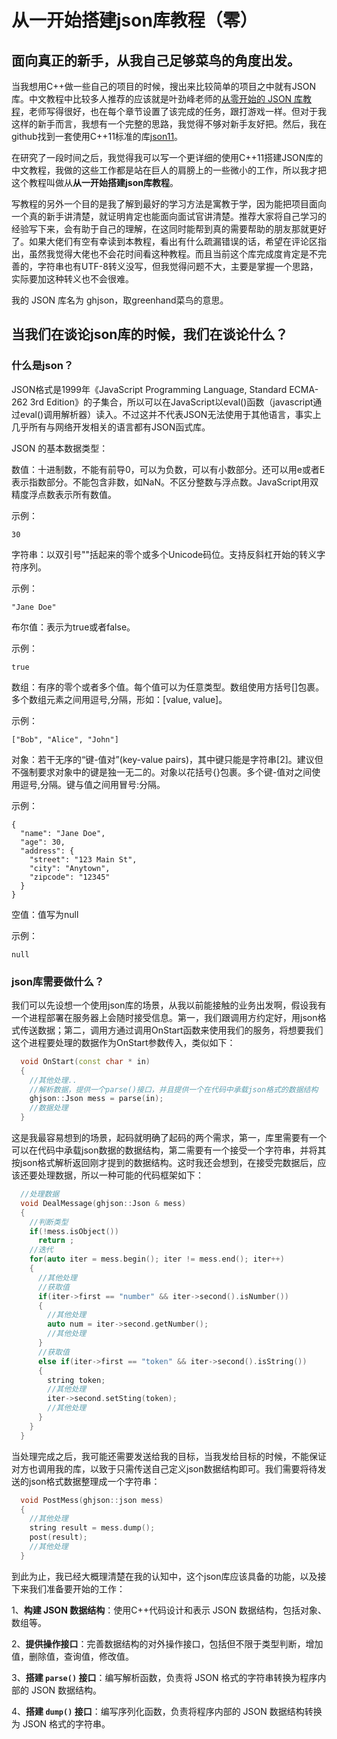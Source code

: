 # 从一开始搭建json库教程（零）

## 面向真正的新手，从我自己足够菜鸟的角度出发。

当我想用C++做一些自己的项目的时候，搜出来比较简单的项目之中就有JSON库。中文教程中比较多人推荐的应该就是叶劲峰老师的[从零开始的 JSON 库教程](https://zhuanlan.zhihu.com/p/22457315)，老师写得很好，也在每个章节设置了该完成的任务，跟打游戏一样。但对于我这样的新手而言，我想有一个完整的思路，我觉得不够对新手友好把。然后，我在github找到一套使用C++11标准的库[json11](https://github.com/dropbox/json11)。

在研究了一段时间之后，我觉得我可以写一个更详细的使用C++11搭建JSON库的中文教程，我做的这些工作都是站在巨人的肩膀上的一些微小的工作，所以我才把这个教程叫做从**从一开始搭建json库教程**。

写教程的另外一个目的是我了解到最好的学习方法是寓教于学，因为能把项目面向一个真的新手讲清楚，就证明肯定也能面向面试官讲清楚。推荐大家将自己学习的经验写下来，会有助于自己的理解，在这同时能帮到真的需要帮助的朋友那就更好了。如果大佬们有空有幸读到本教程，看出有什么疏漏错误的话，希望在评论区指出，虽然我觉得大佬也不会花时间看这种教程。而且当前这个库完成度肯定是不完善的，字符串也有UTF-8转义没写，但我觉得问题不大，主要是掌握一个思路，实际要加这种转义也不会很难。

我的 JSON 库名为 ghjson，取greenhand菜鸟的意思。

## 当我们在谈论json库的时候，我们在谈论什么？

### 什么是json？

JSON格式是1999年《JavaScript Programming Language, Standard ECMA-262 3rd Edition》的子集合，所以可以在JavaScript以eval()函数（javascript通过eval()调用解析器）读入。不过这并不代表JSON无法使用于其他语言，事实上几乎所有与网络开发相关的语言都有JSON函式库。

JSON 的基本数据类型：

数值：十进制数，不能有前导0，可以为负数，可以有小数部分。还可以用e或者E表示指数部分。不能包含非数，如NaN。不区分整数与浮点数。JavaScript用双精度浮点数表示所有数值。

示例：
~~~
30
~~~
字符串：以双引号""括起来的零个或多个Unicode码位。支持反斜杠开始的转义字符序列。

示例：
~~~
"Jane Doe"
~~~
布尔值：表示为true或者false。

示例：
~~~
true
~~~
数组：有序的零个或者多个值。每个值可以为任意类型。数组使用方括号[]包裹。多个数组元素之间用逗号,分隔，形如：[value, value]。

示例：
~~~
["Bob", "Alice", "John"]
~~~
对象：若干无序的“键-值对”(key-value pairs)，其中键只能是字符串[2]。建议但不强制要求对象中的键是独一无二的。对象以花括号{}包裹。多个键-值对之间使用逗号,分隔。键与值之间用冒号:分隔。

示例：
~~~
{
  "name": "Jane Doe",
  "age": 30,
  "address": {
    "street": "123 Main St",
    "city": "Anytown",
    "zipcode": "12345"
  }
}
~~~
空值：值写为null

示例：
~~~
null
~~~

### json库需要做什么？

我们可以先设想一个使用json库的场景，从我以前能接触的业务出发啊，假设我有一个进程部署在服务器上会随时接受信息。第一，我们跟调用方约定好，用json格式传送数据；第二，调用方通过调用OnStart函数来使用我们的服务，将想要我们这个进程要处理的数据作为OnStart参数传入，类似如下：
~~~cpp
  void OnStart(const char * in)
  {
    //其他处理..
    //解析数据，提供一个parse()接口，并且提供一个在代码中承载json格式的数据结构
    ghjson::Json mess = parse(in);
    //数据处理
  }
~~~
这是我最容易想到的场景，起码就明确了起码的两个需求，第一，库里需要有一个可以在代码中承载json数据的数据结构，第二需要有一个接受一个字符串，并将其按json格式解析返回刚才提到的数据结构。这时我还会想到，在接受完数据后，应该还要处理数据，所以一种可能的代码框架如下：
~~~cpp
  //处理数据
  void DealMessage(ghjson::Json & mess)
  {
    //判断类型
    if(!mess.isObject())
      return ;
    //迭代
    for(auto iter = mess.begin(); iter != mess.end(); iter++)
    {
      //其他处理
      //获取值
      if(iter->first == "number" && iter->second().isNumber())
      {
        //其他处理
        auto num = iter->second.getNumber();
        //其他处理
      }
      //获取值
      else if(iter->first == "token" && iter->second().isString())
      {
        string token;
        //其他处理
        iter->second.setSting(token);
        //其他处理
      }
    }
  }
~~~
当处理完成之后，我可能还需要发送给我的目标，当我发给目标的时候，不能保证对方也调用我的库，以致于只需传送自己定义json数据结构即可。我们需要将待发送的json格式数据整理成一个字符串：
~~~cpp
  void PostMess(ghjson::json mess)
  {
    //其他处理
    string result = mess.dump();
    post(result);
    //其他处理
  }
~~~
到此为止，我已经大概理清楚在我的认知中，这个json库应该具备的功能，以及接下来我们准备要开始的工作：

1、**构建 JSON 数据结构**：使用C++代码设计和表示 JSON 数据结构，包括对象、数组等。

2、**提供操作接口**：完善数据结构的对外操作接口，包括但不限于类型判断，增加值，删除值，查询值，修改值。

3、**搭建 ``parse()`` 接口**：编写解析函数，负责将 JSON 格式的字符串转换为程序内部的 JSON 数据结构。

4、**搭建 ``dump()`` 接口**：编写序列化函数，负责将程序内部的 JSON 数据结构转换为 JSON 格式的字符串。
